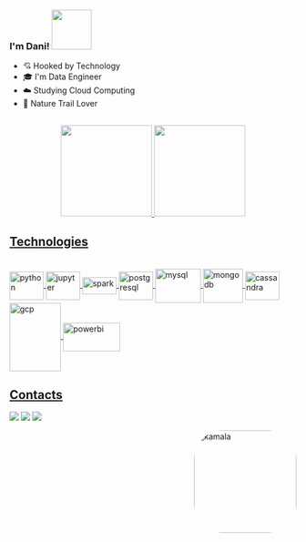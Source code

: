 ### I'm Dani! <img src="https://media2.giphy.com/media/f3oXKfLFPCQxdLECS8/giphy.gif?cid=790b7611abe98ee89220e30251be0b9dfe620cbeef1bba13&rid=giphy.gif&ct=s" width="70">

 - 💘 Hooked by Technology 
 - 🎓 I'm Data Engineer
 - ☁️ Studying Cloud Computing
 - 🌳 Nature Trail Lover
 
  
## 

<div align="center">
  <a href="https://github.com/Daninog">
  <img height="160em" src="https://github-readme-stats.vercel.app/api?username=Daninog&show_icons=true&theme=cobalt&include_all_commits=true&count_private=true"/>
  <img height="160em" src="https://github-readme-stats.vercel.app/api/top-langs/?username=Daninog&layout=compact&langs_count=7&theme=cobalt"/>
</div>

## Technologies
                                                                             
<div align="left"style="display: inline_block"><br>
  <img align="center" alt="python" height="50" width="60" src="https://cdn.jsdelivr.net/gh/devicons/devicon/icons/python/python-original-wordmark.svg">
  <img align="center" alt="jupyter" height="50" width="60" src="https://cdn.jsdelivr.net/gh/devicons/devicon/icons/jupyter/jupyter-original-wordmark.svg">
  <img align="center" alt="spark" height="30" width="60" src="https://upload.wikimedia.org/wikipedia/commons/thumb/f/f3/Apache_Spark_logo.svg/1200px-Apache_Spark_logo.svg.png">
  <img align="center" alt="postgresql" height="50" width="60" src="https://cdn.jsdelivr.net/gh/devicons/devicon/icons/postgresql/postgresql-plain-wordmark.svg">
  <img align="center" alt="mysql" height="60" width="80" src="https://cdn.jsdelivr.net/gh/devicons/devicon/icons/mysql/mysql-original-wordmark.svg">
  <img align="center" alt="mongodb" height="60" width="70" src="https://cdn.jsdelivr.net/gh/devicons/devicon/icons/mongodb/mongodb-original-wordmark.svg">
  <img align="center" alt="cassandra" height="50" width="60" src="https://upload.wikimedia.org/wikipedia/commons/thumb/5/5e/Cassandra_logo.svg/1280px-Cassandra_logo.svg.png">
  <img align="center" alt="gcp" height="120" width="90" src="https://cdn.jsdelivr.net/gh/devicons/devicon/icons/googlecloud/googlecloud-original-wordmark.svg">
  
  <img align="center" alt="powerbi" height="50" width="100" src="https://aptude.com/wp-content/uploads/2021/11/powerbi_logo-1.png">
  
</div>
  
## Contacts
  
 <div align="left"> 
 
 <a href="https://www.linkedin.com/in/danieleanogueira/" target="_blank"><img src="https://img.shields.io/badge/-LinkedIn-%230077B5?style=for-the-badge&logo=linkedin&logoColor=white" target="_blank"></a> 
 <a href = "mailto:nogueirauff@gmail.com"><img src="https://img.shields.io/badge/-Gmail-%23333?style=for-the-badge&logo=gmail&logoColor=white" target="_blank"></a>
 <a href="https://www.instagram.com/apenas_dani_" target="_blank"><img src="https://img.shields.io/badge/-Instagram-%23E4405F?style=for-the-badge&logo=instagram&logoColor=white" target="_blank"></a>
 
 <img align="right" alt="kamala" height="180" style="border-radius:50px;" src="https://media0.giphy.com/media/3j8bQTB1c6OjSZQO4c/giphy.gif?cid=790b7611176f1431252b9bc56657a2eb2fbb3dc07a0c3a1f&rid=giphy.gif&ct=s">
</div>
 
</div>

